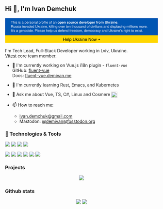## Hi 👋, I'm Ivan Demchuk

[![SWUbanner](https://raw.githubusercontent.com/vshymanskyy/StandWithUkraine/main/banner-personal-page.svg)](https://vshymanskyy.github.io/StandWithUkraine)

I'm Tech Lead, Full-Stack Developer working in Lviv, Ukraine.  
[Vitest](https://github.com/vitest-dev/) core team member.

- 🔭 I'm currently working on Vue.js i18n plugin - `fluent-vue`  
  GitHub: [fluent-vue](https://github.com/fluent-vue/fluent-vue)  
  Docs: [fluent-vue.demivan.me](https://fluent-vue.demivan.me)

 - 🌱 I'm currently learning Rust, Emacs, and Kubernetes
 - 💬 Ask me about Vue, TS, C#, Linux and Cosmere <img src="https://user-images.githubusercontent.com/2339406/126692384-17784667-7b16-434e-8b54-48b5e5ec614e.png" width="20" height="20" valign="middle">
 - 📫 How to reach me:  
   - [ivan.demchuk@gmail.com](mailto:ivan.demchuk@gmail.com)
   -  Mastodon: <a rel="me" href="https://fosstodon.org/@demivan">@demivan@fosstodon.org </a>

### 🔧 Technologies & Tools
![](https://img.shields.io/badge/OS-ArchLinux-informational?style=for-the-badge&logo=linux&logoColor=white&color=2bbc8a&labelColor=273849)
![](https://img.shields.io/badge/Shell-Fish-informational?style=for-the-badge&logo=gnu-bash&logoColor=white&color=2bbc8a&labelColor=273849)
![](https://img.shields.io/badge/Editor-JetBrains%20Rider-informational?style=for-the-badge&logo=rider&logoColor=white&color=2bbc8a&labelColor=273849)
![](https://img.shields.io/badge/Font-JetBrains%20Mono-informational?style=for-the-badge&logo=jetbrains&logoColor=white&color=2bbc8a&labelColor=273849)

![](https://img.shields.io/badge/-C%23-273849?style=for-the-badge&logo=csharp)
![](https://img.shields.io/badge/-ASP.NET%20Core-273849?style=for-the-badge&logo=.net)
![](https://img.shields.io/badge/-Vue-273849?style=for-the-badge&logo=vue.js)
![](https://img.shields.io/badge/-Typescript-273849?style=for-the-badge&logo=typescript)
![](https://img.shields.io/badge/-JavaScript-273849?style=for-the-badge&logo=javascript)
![](https://img.shields.io/badge/-Swift-273849?style=for-the-badge&logo=swift)

### Projects

<p align = "center">
  <a href="https://github.com/fluent-vue/fluent-vue" target="_blank">
   <img src = "https://github-readme-stats.vercel.app/api/pin?username=fluent-vue&repo=fluent-vue&show_icons=true&theme=vue-dark" width = 400>
  </a>
</p>

### Github stats

<p align="center">
  <img src="https://github-readme-stats.vercel.app/api?username=demivan&show_icons=true&theme=vue-dark" width="400">
  <img src="https://github-readme-streak-stats.herokuapp.com?user=demivan&theme=vue-dark" width="400">
</p>
